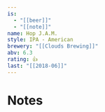 ```yaml
---
is:
  - "[[beer]]"
  - "[[note]]"
name: Hop J.A.M.
style: IPA - American
brewery: "[[Clouds Brewing]]"
abv: 6.3
rating: 👍
last: "[[2018-06]]"
---
```

# Notes

